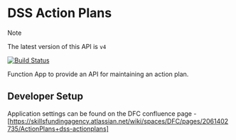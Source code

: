 # DSS Action Plans

> [!NOTE]  
> The latest version of this API is `v4`

[![Build Status](https://sfa-gov-uk.visualstudio.com/CDS%202.0/_apis/build/status/Yaml/dss-actionplans?repoName=SkillsFundingAgency%2Fdss-actionplans&branchName=master-v3)](https://sfa-gov-uk.visualstudio.com/CDS%202.0/_build/latest?definitionId=1428&repoName=SkillsFundingAgency%2Fdss-actionplans&branchName=master-v3)

Function App to provide an API for maintaining an action plan.

## Developer Setup

Application settings can be found on the DFC confluence page - [https://skillsfundingagency.atlassian.net/wiki/spaces/DFC/pages/2061402735/ActionPlans+dss-actionplans]
